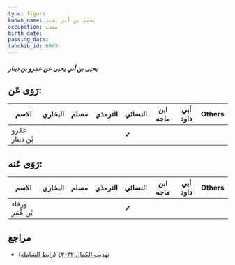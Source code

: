 ```yaml
---
type: figure
known_name: يحيى بن أَبي يحيى
occupation: محدث
birth_date:
passing_date:
tahdhib_id: 6945
---
```

##### يحيى بن أبي يحيى عن عمرو بن دينار

## رَوَى عَن:
| الاسم            | البخاري | مسلم | الترمذي | النسائي | ابن ماجه | أبي داود | Others |
| ---------------- | ------- | ---- | ------- | ------- | -------- | -------- | ------ |
| عَمْرو بْن دينار |         |      |         | ✔       |          |          |        |
## رَوَى عَنه:
| الاسم           | البخاري | مسلم | الترمذي | النسائي | ابن ماجه | أبي داود | Others |
| --------------- | ------- | ---- | ------- | ------- | -------- | -------- | ------ |
| ورقاء بْن عُمَر |         |      |         | ✔       |          |          |        |
## مراجع
- [تهذيب الكمال ٣٢-٤٢](obsidian://open?vault=Tahdhib-al-Kamal&file=Figures/٦٩٤٥-يحيى%20بن%20أبي%20يحيى%20عن%20عمرو%20بن%20دينار) ([رابط الشاملة](https://shamela.ws/book/3722/17156))
